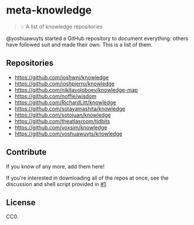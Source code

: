 # meta-knowledge

> 💡 A list of knowledge repositories

@yoshuawuyts started a GitHub repository to document everything: others have followed suit and made their own. This is a list of them. 

## Repositories

- https://github.com/joshwnj/knowledge
- https://github.com/joshpierro/knowledge
- https://github.com/nikitavoloboev/knowledge-map
- https://github.com/noffle/wisdom
- https://github.com/RichardLitt/knowledge
- https://github.com/sotayamashita/knowledge
- https://github.com/sotojuan/knowledge
- https://github.com/theatlasroom/tidbits
- https://github.com/voxsim/knowledge
- https://github.com/yoshuawuyts/knowledge

## Contribute

If you know of any more, add them here!

If you're interested in downloading all of the repos at once, see the discussion and shell script provided in [#1](https://github.com/RichardLitt/meta-knowledge/issues/1).

## License

CC0.
